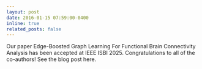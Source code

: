 ```yaml
---
layout: post
date: 2016-01-15 07:59:00-0400
inline: true
related_posts: false
---
```


Our paper Edge-Boosted Graph Learning For Functional Brain Connectivity Analysis has been accepted at IEEE ISBI 2025. Congratulations to all of the co-authors! See the blog post here.
